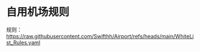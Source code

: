 # 自用机场规则
规则：https://raw.githubusercontent.com/Swifthh/Airport/refs/heads/main/WhiteList_Rules.yaml

